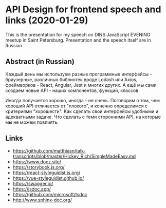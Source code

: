 API Design for frontend speech and links (2020-01-29)
=====================================================

This is the presentation for my speech on DINS JavaScript EVENING meetup
in Saint Petersburg. Presentation and the speech itself are in Russian.

Abstract (in Russian)
---------------------

Каждый день мы используем разные программные интерфейсы - браузерные, различных библиотек вроде Lodash или Axios, фреймворков - React, Angular, Jest и многих других. А ещё мы сами создаем новые API - наших компонентов, функций, классов.

Иногда получается хорошо, иногда - не очень. Поговорим о том, чем хороший API отличается от "плохого", и конечно определимся с критериями "хорошести". Как сделать свои интерфейсы удобными и адекватными задаче. Что сделать с теми сторонними API, на которые мы не можем повлиять.

Links
-----
* https://github.com/matthiasn/talk-transcripts/blob/master/Hickey_Rich/SimpleMadeEasy.md
* https://www.docz.site/
* https://storybook.js.org/
* https://react-styleguidist.js.org/
* https://vue-styleguidist.github.io/
* https://swagger.io/
* https://jsdoc.app/
* https://github.com/microsoft/tsdoc
* http://www.sphinx-doc.org/

